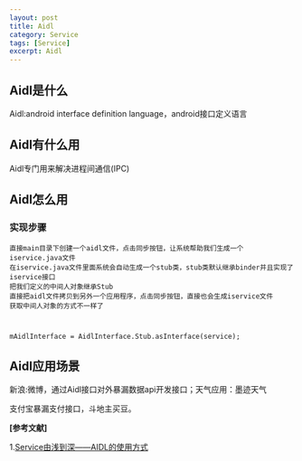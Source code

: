 ```yaml
---
layout: post
title: Aidl
category: Service
tags: [Service]
excerpt: Aidl
---
```


## Aidl是什么 ##

Aidl:android interface definition language，android接口定义语言
 
## Aidl有什么用 ##

Aidl专门用来解决进程间通信(IPC) 

## Aidl怎么用 ##

### 实现步骤 ###
 
	直接main目录下创建一个aidl文件，点击同步按钮，让系统帮助我们生成一个iservice.java文件 
	在iservice.java文件里面系统会自动生成一个stub类，stub类默认继承binder并且实现了iservice接口 
	把我们定义的中间人对象继承Stub 
	直接把aidl文件拷贝到另外一个应用程序，点击同步按钮，直接也会生成iservice文件 
	获取中间人对象的方式不一样了

#

	mAidlInterface = AidlInterface.Stub.asInterface(service);


## Aidl应用场景 ##

新浪:微博，通过Aidl接口对外暴漏数据api开发接口；天气应用：墨迹天气 

支付宝暴漏支付接口，斗地主买豆。


**[参考文献]**

1.[Service由浅到深——AIDL的使用方式](https://www.cnblogs.com/huangjialin/p/7738104.html "Service由浅到深——AIDL的使用方式")




